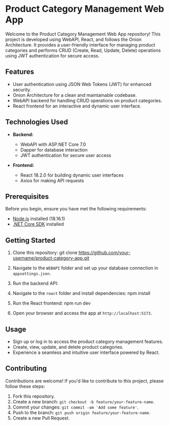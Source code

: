 # Product Category Management Web App

Welcome to the Product Category Management Web App repository! This project is developed using WebAPI, React, and follows the Onion Architecture. It provides a user-friendly interface for managing product categories and performs CRUD (Create, Read, Update, Delete) operations using JWT authentication for secure access.

## Features

- User authentication using JSON Web Tokens (JWT) for enhanced security.
- Onion Architecture for a clean and maintainable codebase.
- WebAPI backend for handling CRUD operations on product categories.
- React frontend for an interactive and dynamic user interface.

## Technologies Used

- **Backend:**
  - WebAPI with ASP.NET Core 7.0
  - Dapper for database interaction
  - JWT authentication for secure user access

- **Frontend:**
  - React 18.2.0 for building dynamic user interfaces
  - Axios for making API requests

## Prerequisites

Before you begin, ensure you have met the following requirements:

- [Node.js](https://nodejs.org/) installed (18.16.1)
- [.NET Core SDK](https://dotnet.microsoft.com/download) installed

## Getting Started

1. Clone this repository:
git clone https://github.com/your-username/product-category-app.git

2. Navigate to the `WEBAPI` folder and set up your database connection in `appsettings.json`.

3. Run the backend API:


4. Navigate to the `react` folder and install dependencies:
npm install

6. Run the React frontend:
npm run dev


6. Open your browser and access the app at `http://localhost:5173`.

## Usage

- Sign up or log in to access the product category management features.
- Create, view, update, and delete product categories.
- Experience a seamless and intuitive user interface powered by React.

## Contributing

Contributions are welcome! If you'd like to contribute to this project, please follow these steps:

1. Fork this repository.
2. Create a new branch: `git checkout -b feature/your-feature-name`.
3. Commit your changes: `git commit -am 'Add some feature'`.
4. Push to the branch: `git push origin feature/your-feature-name`.
5. Create a new Pull Request.


